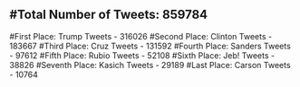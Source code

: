 #Total Number of Tweets: 859784 
---
#First Place: Trump Tweets - 316026
#Second Place: Clinton Tweets - 183667
#Third Place: Cruz Tweets - 131592
#Fourth Place: Sanders Tweets - 97612
#Fifth Place: Rubio Tweets - 52108
#Sixth Place: Jeb! Tweets - 38826
#Seventh Place: Kasich Tweets - 29189
#Last Place: Carson Tweets - 10764
